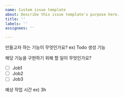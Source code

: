 ```yaml
---
name: Custom issue template
about: Describe this issue template's purpose here.
title: ''
labels: ''
assignees: ''

---
```


만들고자 하는 기능이 무엇인가요?
ex) Todo 생성 기능

해당 기능을 구현하기 위해 할 일이 무엇인가요?
- [ ] Job1
- [ ] Job2
- [ ] Job3

예상 작업 시간
ex) 3h

